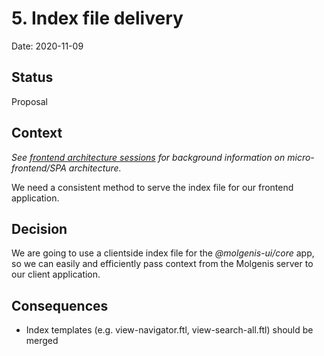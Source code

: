 # 5. Index file delivery

Date: 2020-11-09

## Status

Proposal

## Context

*See [frontend architecture sessions](https://docs.google.com/document/d/1VW3ah5VAvAz2KnqNZlNmVqCzFhBMlIcjPPUlsHMFRIY/)
for background information on micro-frontend/SPA architecture.*

We need a consistent method to serve the index file for our frontend
application.

## Decision

We are going to use a clientside index file for the *@molgenis-ui/core*
app, so we can easily and efficiently pass context from the Molgenis server to our
client application.

## Consequences

* Index templates (e.g. view-navigator.ftl, view-search-all.ftl) should be merged
